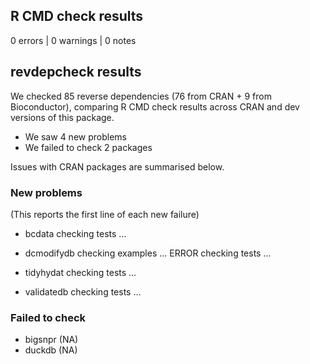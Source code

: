 ## R CMD check results

0 errors | 0 warnings | 0 notes

## revdepcheck results

We checked 85 reverse dependencies (76 from CRAN + 9 from Bioconductor), comparing R CMD check results across CRAN and dev versions of this package.

 * We saw 4 new problems
 * We failed to check 2 packages

Issues with CRAN packages are summarised below.

### New problems
(This reports the first line of each new failure)

* bcdata
  checking tests ...

* dcmodifydb
  checking examples ... ERROR
  checking tests ...

* tidyhydat
  checking tests ...

* validatedb
  checking tests ...

### Failed to check

* bigsnpr (NA)
* duckdb  (NA)
